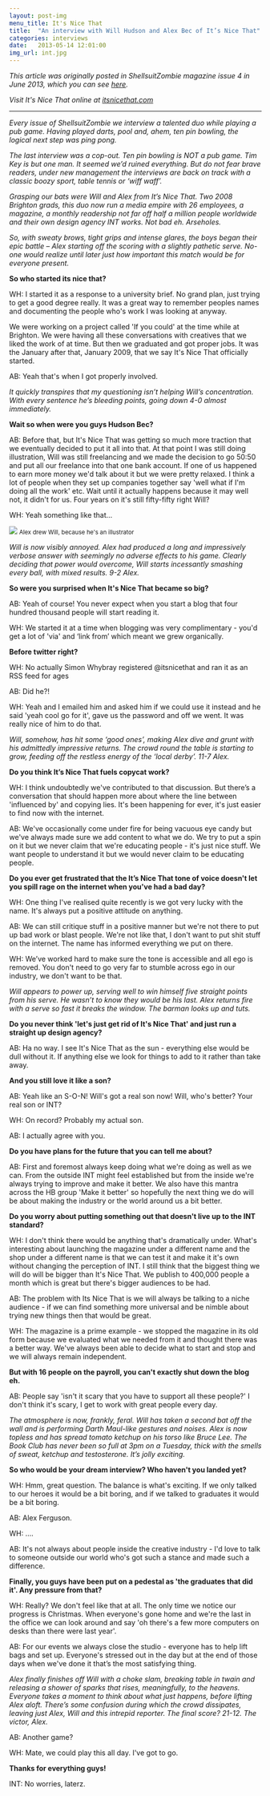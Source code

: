 ```yaml
---
layout: post-img
menu_title: It's Nice That
title:  "An interview with Will Hudson and Alex Bec of It’s Nice That"
categories: interviews
date:   2013-05-14 12:01:00
img_url: int.jpg
---
```


_This article was originally posted in ShellsuitZombie magazine issue 4 in June 2013, which you can see [here](http://shellsuitzombie.co.uk/magazine/)._

_Visit It's Nice That online at [itsnicethat.com](http://www.itsnicethat.com)_

---- 

_Every issue of ShellsuitZombie we interview a talented duo while playing a pub game. Having played darts, pool and, ahem, ten pin bowling, the logical next step was ping pong._

_The last interview was a cop-out. Ten pin bowling is NOT a pub game. Tim Key is but one man. It seemed we’d ruined everything. But do not fear brave readers, under new management the interviews are back on track with a classic boozy sport, table tennis or ‘wiff waff’._

_Grasping our bats were Will and Alex from It’s Nice That. Two 2008 Brighton grads, this duo now run a media empire with 26 employees, a magazine, a monthly readership not far off half a million people worldwide and their own design agency INT works. Not bad eh. Arseholes._

_So, with sweaty brows, tight grips and intense glares, the boys began their epic battle – Alex starting off the scoring with a slightly pathetic serve. No-one would realize until later just how important this match would be for everyone present._

__So who started its nice that?__

WH: I started it as a response to a university brief. No grand plan, just trying to get a good degree really. It was a great way to remember peoples names and documenting the people who's work I was looking at anyway.

We were working on a project called 'If you could' at the time while at Brighton. We were having all these conversations with creatives that we liked the work of at time. But then we graduated and got proper jobs. It was the January after that, January 2009, that we say It's Nice That officially started.

AB: Yeah that's when I got properly involved.

_It quickly transpires that my questioning isn’t helping Will’s concentration. With every sentence he’s bleeding points, going down 4-0 almost immediately._

__Wait so when were you guys Hudson Bec?__

AB: Before that, but It's Nice That was getting so much more traction that we eventually decided to put it all into that. At that point I was still doing illustration, Will was still freelancing and we made the decision to go 50:50 and put all our freelance into that one bank account. If one of us happened to earn more money we'd talk about it but we were pretty relaxed. I think a lot of people when they set up companies together say 'well what if I'm doing all the work' etc. Wait until it actually happens because it may well not, it didn't for us. Four years on it's still fifty-fifty right Will?

WH: Yeah something like that...

<img src="{{ site.baseurl }}/assets/img/alex_cock.jpg">
<small>Alex drew Will, because he's an illustrator</small>

_Will is now visibly annoyed. Alex had produced a long and impressively verbose answer with seemingly no adverse effects to his game. Clearly deciding that power would overcome, Will starts incessantly smashing every ball, with mixed results. 9-2 Alex._

__So were you surprised when It's Nice That became so big?__

AB: Yeah of course! You never expect when you start a blog that four hundred thousand people will start reading it.

WH: We started it at a time when blogging was very complimentary - you'd get a lot of 'via' and ‘link from’ which meant we grew organically.

__Before twitter right?__

WH: No actually Simon Whybray registered @itsnicethat and ran it as an RSS feed for ages

AB: Did he?!

WH: Yeah and I emailed him and asked him if we could use it instead and he said 'yeah cool go for it', gave us the password and off we went. It was really nice of him to do that.

_Will, somehow, has hit some ‘good ones’, making Alex dive and grunt with his admittedly impressive returns. The crowd round the table is starting to grow, feeding off the restless energy of the ‘local derby’. 11-7 Alex._

__Do you think It’s Nice That fuels copycat work?__

WH: I think undoubtedly we've contributed to that discussion. But there’s a conversation that should happen more about where the line between 'influenced by' and copying lies. It's been happening for ever, it's just easier to find now with the internet.

AB: We've occasionally come under fire for being vacuous eye candy but we've always made sure we add content to what we do. We try to put a spin on it but we never claim that we're educating people - it's just nice stuff. We want people to understand it but we would never claim to be educating people.

__Do you ever get frustrated that the It’s Nice That tone of voice doesn't let you spill rage on the internet when you've had a bad day?__

WH: One thing I've realised quite recently is we got very lucky with the name. It's always put a positive attitude on anything. 

AB: We can still critique stuff in a positive manner but we're not there to put up bad work or blast people. We're not like that, I don't want to put shit stuff on the internet. The name has informed everything we put on there.

WH: We’ve worked hard to make sure the tone is accessible and all ego is removed. You don't need to go very far to stumble across ego in our industry, we don't want to be that.

_Will appears to power up, serving well to win himself five straight points from his serve. He wasn’t to know they would be his last. Alex returns fire with a serve so fast it breaks the window. The barman looks up and tuts._

__Do you never think 'let's just get rid of It's Nice That' and just run a straight up design agency?__

AB: Ha no way. I see It's Nice That as the sun - everything else would be dull without it. If anything else we look for things to add to it rather than take away.

__And you still love it like a son?__

AB: Yeah like an S-O-N! Will's got a real son now! Will, who's better? Your real son or INT?

WH: On record? Probably my actual son.

AB: I actually agree with you.

__Do you have plans for the future that you can tell me about?__

AB: First and foremost always keep doing what we're doing as well as we can. From the outside INT might feel established but from the inside we're always trying to improve and make it better. We also have this mantra across the HB group 'Make it better' so hopefully the next thing we do will be about making the industry or the world around us a bit better.

__Do you worry about putting something out that doesn't live up to the INT standard?__

WH: I don't think there would be anything that's dramatically under. What's interesting about launching the magazine under a different name and the shop under a different name is that we can test it and make it it's own without changing the perception of INT. I still think that the biggest thing we will do will be bigger than It's Nice That. We publish to 400,000 people a month which is great but there's bigger audiences to be had.

AB: The problem with Its Nice That is we will always be talking to a niche audience - if we can find something more universal and be nimble about trying new things then that would be great. 

WH: The magazine is a prime example - we stopped the magazine in its old form because we evaluated what we needed from it and thought there was a better way. We've always been able to decide what to start and stop and we will always remain independent.

__But with 16 people on the payroll, you can't exactly shut down the blog eh.__

AB: People say 'isn't it scary that you have to support all these people?' I don't think it's scary, I get to work with great people every day.

_The atmosphere is now, frankly, feral. Will has taken a second bat off the wall and is performing Darth Maul-like gestures and noises. Alex is now topless and has spread tomato ketchup on his torso like Bruce Lee. The Book Club has never been so full at 3pm on a Tuesday, thick with the smells of sweat, ketchup and testosterone. It’s jolly exciting._

__So who would be your dream interview? Who haven't you landed yet?__

WH: Hmm, great question. The balance is what's exciting. If we only talked to our heroes it would be a bit boring, and if we talked to graduates it would be a bit boring.

AB: Alex Ferguson.

WH: ….

AB: It's not always about people inside the creative industry - I'd love to talk to someone outside our world who's got such a stance and made such a difference.

__Finally, you guys have been put on a pedestal as 'the graduates that did it'. Any pressure from that?__

WH: Really? We don't feel like that at all. The only time we notice our progress is Christmas. When everyone's gone home and we're the last in the office we can look around and say 'oh there's a few more computers on desks than there were last year'.

AB: For our events we always close the studio - everyone has to help lift bags and set up. Everyone's stressed out in the day but at the end of those days when we've done it that’s the most satisfying thing.

_Alex finally finishes off Will with a choke slam, breaking table in twain and releasing a shower of sparks that rises, meaningfully, to the heavens. Everyone takes a moment to think about what just happens, before lifting Alex aloft. There’s some confusion during which the crowd dissipates, leaving just Alex, Will and this intrepid reporter. The final score? 21-12. The victor, Alex._

AB: Another game?

WH: Mate, we could play this all day. I've got to go.

__Thanks for everything guys!__

INT: No worries, laterz.
